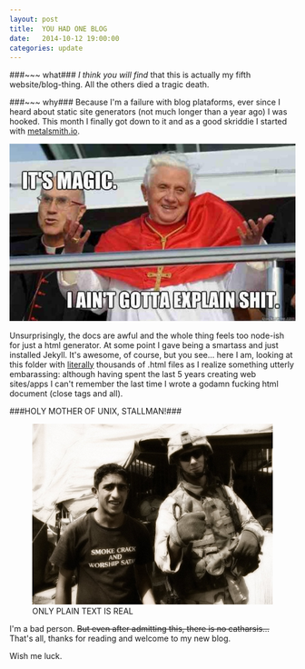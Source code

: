 ```yaml
---
layout: post
title:  YOU HAD ONE BLOG
date:   2014-10-12 19:00:00
categories: update
---
```


###~~~ what###
*I think you will find* that this is actually my fifth website/blog-thing. All the others died a tragic death.

###~~~ why###
Because I'm a failure with blog plataforms, ever since I heard about static site generators (not much longer than a year ago) I was hooked. This month I finally got down to it and as a good skriddie I started with [metalsmith.io](http://metalsmith.io).

![inorite](/assets/img/its.magic.jpg)

Unsurprisingly, the docs are awful and the whole thing feels too node-ish for just a html generator. At some point I gave being a smartass and just installed Jekyll. It's awesome, of course, but you see... here I am, looking at this folder with <u>literally</u> thousands of .html files as I realize something utterly embarassing: although having spent the last 5 years creating web sites/apps I can't remember the last time I wrote a godamn fucking html document (close tags and all). 

###HOLY MOTHER OF UNIX, STALLMAN!###

<figure>
  <img src='/assets/img/smoke.crack.jpg' alt='metal' />
  <figcaption class='large'>ONLY PLAIN TEXT IS REAL</figcaption>
</figure>

I'm a bad person. <del>But even after admitting this, there is no catharsis...</del> 
<br/>That's all, thanks for reading and welcome to my new blog. 

Wish me luck.